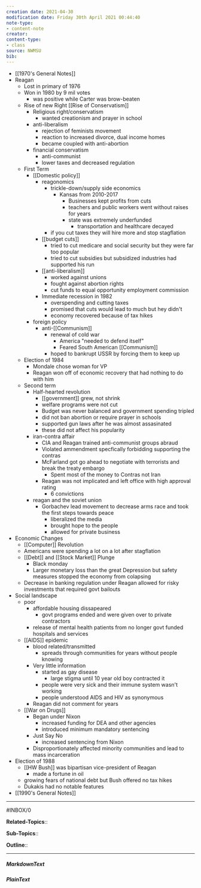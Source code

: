 ```yaml
---
creation date: 2021-04-30
modification date: Friday 30th April 2021 00:44:40
note-type: 
- content-note
creator:
content-type:
- class
source: NWMSU
bib:
---
```


- [[1970's General Notes]]
- Reagan
    - Lost in primary of 1976
    - Won in 1980 by 9 mil votes
        - was positive while Carter was brow-beaten
    - Rise of new Right [[Rise of Conservatism]]
        - Religious right/conservatism
            - wanted creationism and prayer in school
        - anti-liberalism
            - rejection of feminists movement
            - reaction to increased divorce, dual income homes
            - became coupled with anti-abortion
        - financial conservatism
            - anti-communist
            - lower taxes and decreased regulation
    - First Term
        - [[Domestic policy]]
            - reagonomics 
                - trickle-down/supply side economics
                    - Kansas from 2010-2017
                        - Businesses kept profits from cuts
                        - teachers and public workers went without raises for years
                        - state was extremely underfunded
                            - transportation and healthcare decayed
                - if you cut taxes they will hire more and stop stagflation
            - [[budget cuts]]
                - tried to cut medicare and social security but they were far too popular
                - tried to cut subsidies but subsidized industries had supported his run
            - [[anti-liberalism]]
                - worked against unions
                - fought against abortion rights
                - cut funds to equal opportunity employment commission
            - Immediate recession in 1982
                - overspending and cutting taxes
                - promised that cuts would lead to much but hey didn't
                - economy recovered because of tax hikes
        - foreign policy
            - anti-[[Communism]]
                - renewal of cold war 
                    - America "needed to defend itself" 
                    - Feared South American [[Communism]]
                - hoped to bankrupt USSR by forcing them to keep up
    - Election of 1984
        - Mondale chose woman for VP
        - Reagan won off of economic recovery that had nothing to do with him
    - Second term
        - Half-hearted revolution
            - [[government]] grew, not shrink
            - welfare programs were not cut
            - Budget was never balanced and government spending tripled
            - did not ban abortion or require prayer in schools 
            - supported gun laws after he was almost assasinated
            - these did not affect his popularity
        - iran-contra affair
            - CIA and Reagan trained anti-communist groups abraud
            - Violated ammendment specfically forbidding supporting the contras
            - McFarland got go ahead to negotiate with terrorists and break the treaty embargo
                - Spent most of the money to Contras not Iran
            - Reagan was not implicated and left office with high approval rating 
                - 6 convictions
        - reagan and the soviet union
            - Gorbachev lead movement to decrease arms race and took the first steps towards peace
                - liberalized the media
                - brought hope to the people 
                - allowed for private business
- Economic Changes
    - [[Computer]] Revolution
    - Americans were spending a lot on a lot after stagflation
    - [[Debt]] and [[Stock Market]] Plunge
        - Black monday
        - Larger monetary loss than the great Depression but safety measures stopped the economy from colapsing
    - Decrease in banking regulation under Reagan allowed for risky investments that required govt bailouts
- Social landscape
    - poor
        - affordable housing dissapeared
            - govt programs ended and were given over to private contractors
        - release of mental health patients from no longer govt funded hospitals and services
    - [[AIDS]] epidemic
        - blood related/transmitted
            - spreads through communities for years without people knowing
        - Very little information
            - started as gay disease
                - large stigma until 10 year old boy contracted it 
            - people were very sick and their immune system wasn't working
            - people understood AIDS and HIV as synonymous
        - Reagan did not comment for years
    - [[War on Drugs]]
        - Began under Nixon
            - increased funding for DEA and other agencies
            - introduced minimum mandatory sentencing
        - Just Say No
            - increased sentencing from Nixon
        - Disproportionately affected minority communities and lead to mass incarceration
- Election of 1988
    - [[HW Bush]] was bipartisan vice-president of Reagan
        - made a fortune in oil  
    - growing fears of national debt but Bush offered no tax hikes
    - Dukakis had no notable features
- [[1990's General Notes]]


---

#INBOX/0

**Related-Topics**:: 
	
**Sub-Topics**::
	
**Outline**::

--- 
##### MarkdownText

##### PlainText


